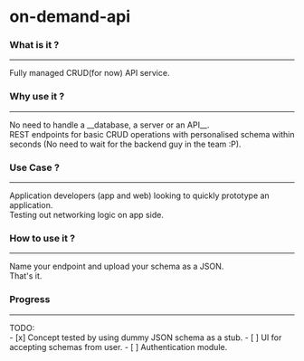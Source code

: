 # on-demand-api

### What is it ?
<hr>
Fully managed CRUD(for now) API service. 

### Why use it ?
<hr>
No need to handle a __database, a server or an API__. <br>
REST endpoints for basic CRUD operations with personalised schema within seconds (No need to wait for the backend guy in the team :P). 

### Use Case ?
<hr>
Application developers (app and web) looking to quickly prototype an application. <br>
Testing out networking logic on app side. 

### How to use it ?
<hr>
Name your endpoint and upload your schema as a JSON. <br>
That's it. 

### Progress
<hr>
TODO: 
<br>
- [x] Concept tested by using dummy JSON schema as a stub. 
- [ ] UI for accepting schemas from user. 
- [ ] Authentication module. 